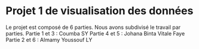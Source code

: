 # Projet 1 de visualisation des données
Le projet est composé de 6 parties. Nous avons subdivisé le travail par parties.
Partie 1 et 3 : Coumba SY
Partie 4 et 5 : Johana Binta Vitale Faye
Partie 2 et 6 : Almamy Youssouf LY
